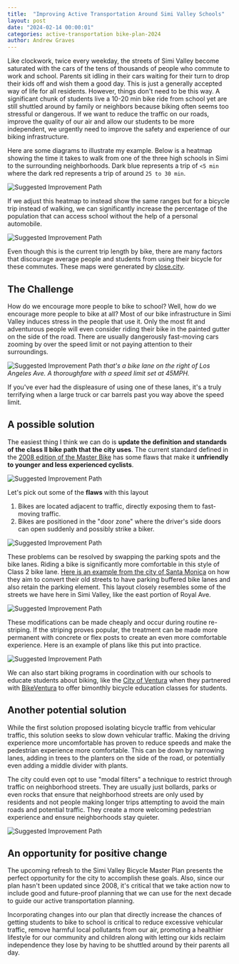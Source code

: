 ```yaml
---
title:  "Improving Active Transportation Around Simi Valley Schools"
layout: post
date: "2024-02-14 00:00:01"
categories: active-transportation bike-plan-2024
author: Andrew Graves
---
```


Like clockwork, twice every weekday, the streets of Simi Valley become saturated with the cars of the tens of thousands of people who commute to work and school. Parents sit idling in their cars waiting for their turn to drop their kids off and wish them a good day. This is just a generally accepted way of life for all residents. However, things don't need to be this way. A significant chunk of students live a 10-20 min bike ride from school yet are still shuttled around by family or neighbors because biking often seems too stressful or dangerous. If we want to reduce the traffic on our roads, improve the quality of our air and allow our students to be more independent, we urgently need to improve the safety and experience of our biking infrastructure. 

Here are some diagrams to illustrate my example. Below is a heatmap showing the time it takes to walk from one of the three high schools in Simi to the surrounding neighborhoods. Dark blue represents a trip of `<5 min` where the dark red represents a trip of around `25 to 30 min`.

![Suggested Improvement Path](/assets/2024-04-17/walk-map-highschools.png)

If we adjust this heatmap to instead show the same ranges but for a bicycle trip instead of walking, we can significantly increase the percentage of the population that can access school without the help of a personal automobile.

![Suggested Improvement Path](/assets/2024-04-17/bike-map-highschools.png)

Even though this is the current trip length by bike, there are many factors that discourage average people and students from using their bicycle for these commutes. These maps were generated by [close.city][0].

## The Challenge
How do we encourage more people to bike to school? Well, how do we encourage more people to bike at all? Most of our bike infrastructure in Simi Valley induces stress in the people that use it. Only the most fit and adventurous people will even consider riding their bike in the painted gutter on the side of the road. There are usually dangerously fast-moving cars zooming by over the speed limit or not paying attention to their surroundings. 

![Suggested Improvement Path](/assets/2024-04-17/la-ave-bike.png)
*that's a bike lane on the right of Los Angeles Ave. A thoroughfare with a speed limit set at 45MPH.*

If you've ever had the displeasure of using one of these lanes, it's a truly terrifying when a large truck or car barrels past you way above the speed limit.

## A possible solution
The easiest thing I think we can do is **update the definition and standards of the class II bike path that the city uses**. The current standard defined in the [2008 edition of the Master Bike][1] has some flaws that make it **unfriendly to younger and less experienced cyclists**. 

![Suggested Improvement Path](/assets/2024-04-17/caltrans-class2.png)

Let's pick out some of the **flaws** with this layout
1. Bikes are located adjacent to traffic, directly exposing them to fast-moving traffic.
2. Bikes are positioned in the "door zone" where the driver's side doors can open suddenly and possibly strike a biker.

![Suggested Improvement Path](/assets/2024-04-17/door-in-face.png)

These problems can be resolved by swapping the parking spots and the bike lanes. Riding a bike is significantly more comfortable in this style of Class 2 bike lane. [Here is an example from the city of Santa Monica][2] on how they aim to convert their old streets to have parking buffered bike lanes and also retain the parking element. This layout closely resembles some of the streets we have here in Simi Valley, like the east portion of Royal Ave.

![Suggested Improvement Path](/assets/2024-04-17/sm-suggested-improvements.png)

These modifications can be made cheaply and occur during routine re-striping. If the striping proves popular, the treatment can be made more permanent with concrete or flex posts to create an even more comfortable experience. Here is an example of plans like this put into practice.

![Suggested Improvement Path](/assets/2024-04-17/2-4.png)

We can also start biking programs in coordination with our schools to educate students about biking, like the [City of Ventura][3] when they partnered with [BikeVentura][4] to offer bimonthly bicycle education classes for students.

## Another potential solution

While the first solution proposed isolating bicycle traffic from vehicular traffic, this solution seeks to slow down vehicular traffic. Making the driving experience more uncomfortable has proven to reduce speeds and make the pedestrian experience more comfortable. This can be down by narrowing lanes, adding in trees to the planters on the side of the road, or potentially even adding a middle divider with plants. 

The city could even opt to use "modal filters" a technique to restrict through traffic on neighborhood streets. They are usually just bollards, parks or even rocks that ensure that neighborhood streets are only used by residents and not people making longer trips attempting to avoid the main roads and potential traffic. They create a more welcoming pedestrian experience and ensure neighborhoods stay quieter. 

![Suggested Improvement Path](/assets/front-page/20240218_205900_5837E17C.jpg)

## An opportunity for positive change
The upcoming refresh to the Simi Valley Bicycle Master Plan presents the perfect opportunity for the city to accomplish these goals. Also, since our plan hasn't been updated since 2008, it's critical that we take action now to include good and future-proof planning that we can use for the next decade to guide our active transportation planning.

Incorporating changes into our plan that directly increase the chances of getting students to bike to school is critical to reduce excessive vehicular traffic, remove harmful local pollutants from our air, promoting a healthier lifestyle for our community and children along with letting our kids reclaim independence they lose by having to be shuttled around by their parents all day.

[0]: https://close.city
[1]: https://www.simivalley.org/home/showdocument?id=328
[2]: https://www.santamonica.gov/Media/Mobility/BAPA/SANTA%20MONICA%20BAP%20Amendment%20FINAL.pdf
[3]: https://www.cityofventura.ca.gov/436/Bicycling-Education
[4]: https://bikeventura.org/